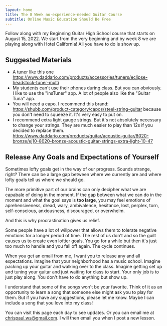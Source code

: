 ```yaml
---
layout: home
title: The 8 Week no-experience-needed Guitar Course
subtitle: Online Music Education Should Be Free
---
```


Follow along with my Beginning Guitar High School course that starts on August 15, 2022. We start from the very beginning and by week 8 we are playing along with Hotel California! All you have to do is show up.

## Suggested Materials

* A tuner like this one <a href="https://www.daddario.com/products/accessories/tuners/eclipse-headstock-tuner-multi">https://www.daddario.com/products/accessories/tuners/eclipse-headstock-tuner-multi</a>
* My students can't use their phones during class. But you can obviously. I like to use the "insTuner" app. A lot of people also like the "Guitar Tuna" app. 
* You will need a capo. I recommend this brand: <a href="https://shubb.com/product-category/capos/steel-string-guitar">https://shubb.com/product-category/capos/steel-string-guitar</a> because you don't need to squeeze it. It's very easy to put on.
* I recommend extra light gauge strings. But it's not absolutely necessary to change your strings. They are much easier to play than 12s if you decided to replace them. <a href="https://www.daddario.com/products/guitar/acoustic-guitar/8020-bronze/ej10-8020-bronze-acoustic-guitar-strings-extra-light-10-47">https://www.daddario.com/products/guitar/acoustic-guitar/8020-bronze/ej10-8020-bronze-acoustic-guitar-strings-extra-light-10-47</a>

## Release Any Goals and Expectations of Yourself

Sometimes lofty goals get in the way of our progress. Sounds strange, right? There can be a large gap between where we currently are and where lofty goals tell us where we should go. 

The more primitive part of our brains can only decipher what we are capabale of doing in the moment. If the gap between what we can do in the moment and what the goal says is **too large**, you may feel emotions of aprehensiveness, dread, wary, ambivalence, hesitance, lost, perplex, torn, self-conscious, anxiousness, discouraged, or overwhelm. 

And this is why procrastination gives us relief. 

Some people have a lot of willpower that allows them to tolerate negative emotions for a longer period of time. The rest of us don't and so the guilt causes us to create even loftier goals. You go for a while but then it's just too much to handle and you fall off again. The cycle continues.

When you get an email from me, I want you to release any and all expectations. Imagine that your neighborhood has a music school. Imagine packing up your guitar and walking over to the class. Imagine getting set up and tuning your guitar and just waiting for class to start. Your only job is to just play along. You don't have to do anything but show up.

I understand that some of the songs won't be your favorite. Think of it as an opportunity to learn a song that someone else might ask you to play for them. But if you have any suggestions, please let me know. Maybe I can include a song that you love into my class!

You can visit this page each day to see updates. Or you can email me at chrispaul.ws@gmail.com. I will then email you when I post a new lesson.

<!-- ## Week 1

* Tuning
* The basics of how Music works
* Three 2-finger chords and one 1-finger chord
* Basic rhythmic strumming - keeping a beat
* Basic fingerstyle technique - the open G, B, and E strings
* Play along with a song on the very first day!
* How to mute the low E string with the thumb
* How to use a capo

# Week 2

* The "E Major" chord (chord symbol: "E")
* Review of Week 1's chords
* More rhythmic strumming
* Major Scale basics (intro to single-note flatpicking)
* Fingerpicking the E Major shape (thumb, "p" and "i")

## Week 3

* New Chords: G Major (chord symbol: "G"), "Cadd9", and D Major (chord symbol: "D")
* How to mute the low E string

## Week 4

* New Chords: "A Major" (chord symbol: "A")

## Week 5

* By now you know 10 chords! "Em", "CMaj7", "G6", "E", "Aadd9/E", "Badd4/E", "G", "Cadd9", "D", and "A"!
* The full strumming pattern for "Zombie" by The Cranberries

## Week 6

* New Chords: C Major and A Minor ("C" and "Am")

## Week 7

* New Chords: "FMaj7" and "Dm"

## Week 8

* New Chords: "F", "E7", and "B7"
* Play along to Hotel California -->